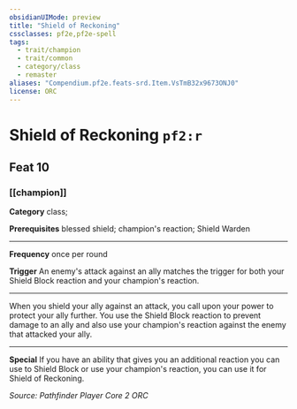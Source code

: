 ```yaml
---
obsidianUIMode: preview
title: "Shield of Reckoning"
cssclasses: pf2e,pf2e-spell
tags:
  - trait/champion
  - trait/common
  - category/class
  - remaster
aliases: "Compendium.pf2e.feats-srd.Item.VsTmB32x9673ONJ0"
license: ORC
---
```

# Shield of Reckoning `pf2:r`
## Feat 10
### [[champion]]

**Category** class; 



**Prerequisites** blessed shield; champion's reaction; Shield Warden
* * *
**Frequency** once per round

**Trigger** An enemy's attack against an ally matches the trigger for both your Shield Block reaction and your champion's reaction.

* * *

When you shield your ally against an attack, you call upon your power to protect your ally further. You use the Shield Block reaction to prevent damage to an ally and also use your champion's reaction against the enemy that attacked your ally.

* * *

**Special** If you have an ability that gives you an additional reaction you can use to Shield Block or use your champion's reaction, you can use it for Shield of Reckoning.

*Source: Pathfinder Player Core 2*
*ORC*